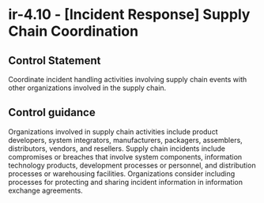 # ir-4.10 - \[Incident Response\] Supply Chain Coordination

## Control Statement

Coordinate incident handling activities involving supply chain events with other organizations involved in the supply chain.

## Control guidance

Organizations involved in supply chain activities include product developers, system integrators, manufacturers, packagers, assemblers, distributors, vendors, and resellers. Supply chain incidents include compromises or breaches that involve system components, information technology products, development processes or personnel, and distribution processes or warehousing facilities. Organizations consider including processes for protecting and sharing incident information in information exchange agreements.

